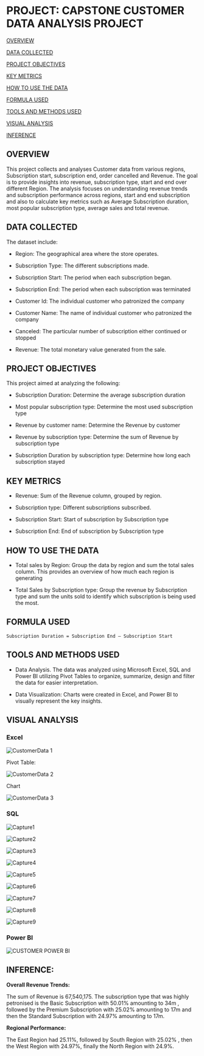 # PROJECT: CAPSTONE CUSTOMER DATA ANALYSIS PROJECT

[OVERVIEW](#overview)

[DATA COLLECTED](#data-sources)

[PROJECT OBJECTIVES](#project-objective)

[KEY METRICS](#key-metrics)

[HOW TO USE THE DATA](#how-to-use-the-data)

[FORMULA USED](#formula-used)

[TOOLS AND METHODS USED](#tools-and-methods-used)

[VISUAL ANALYSIS](#visual-analysis)

[INFERENCE](#inference)


## OVERVIEW

This project collects and analyses Customer data from various regions, Subscription start,  subscription end, order cancelled and Revenue. The goal is to provide insights into revenue, subscription type, start and end over different Region. The analysis focuses on understanding revenue trends and subscription performance across regions, start and end subscription and also to calculate key metrics such as Average Subscription duration, most popular subscription type, average sales and total revenue.

## DATA COLLECTED

The dataset include:

- Region: The geographical area where the store operates.

- Subscription Type: The different subscriptions made.

- Subscription Start: The period when each subscription began.

- Subscription End: The period when each subscription was terminated

- Customer Id: The individual customer who patronized the company

- Customer Name: The name of individual customer who patronized the company

- Canceled: The particular number of subscription either continued or stopped

- Revenue: The total monetary value generated from the sale.

## PROJECT OBJECTIVES

This project aimed at analyzing the following:

- Subscription Duration: Determine the average subscription duration

- Most popular subscription type: Determine the most used subscription type

- Revenue by customer name: Determine the Revenue by customer

- Revenue by subscription type: Determine the sum of Revenue by subscription type

- Subscription Duration by subscription type: Determine how long each subscription stayed

## KEY METRICS

- Revenue: Sum of the Revenue column, grouped by region.

- Subscription type: Different subscriptions subscribed.

- Subscription Start: Start of subscription by Subscription type

- Subscription End: End of subscription by Subscription type

## HOW TO USE THE DATA

- Total sales by Region: Group the data by region and sum the total sales column. This provides an overview of how much each region is generating

- Total Sales by Subscription type: Group the revenue by Subscription type and sum the units sold to identify which subscription is being used the most.

## FORMULA USED
```
Subscription Duration = Subscription End – Subscription Start
```

## TOOLS AND METHODS USED

- Data Analysis. The data was analyzed using Microsoft Excel, SQL and Power BI utilizing Pivot Tables to organize, summarize, design and filter the data for easier interpretation.

- Data Visualization: Charts were created in Excel, and Power BI to visually represent the key insights.

## VISUAL ANALYSIS

 ### Excel
 
![CustomerData 1](https://github.com/user-attachments/assets/95d6eea3-951c-4ffa-b8c6-c1e6d9172ae1)

Pivot Table:

![CustomerData 2](https://github.com/user-attachments/assets/45915b73-e452-48f2-b083-edd65a9c5b60)

Chart

![CustomerData 3](https://github.com/user-attachments/assets/3e121df3-e97f-49fd-bc4d-0011de038112)


### SQL

![Capture1](https://github.com/user-attachments/assets/bf265c9f-5e31-4022-8b0a-a09d8dcd2576)


![Capture2](https://github.com/user-attachments/assets/2ebd333f-5136-48d8-bc94-84af43934983)


![Capture3](https://github.com/user-attachments/assets/f9912fb5-8214-4941-b566-d10bc005ae61)


![Capture4](https://github.com/user-attachments/assets/1056b08e-efd1-4211-8d2d-9b57acaf1437)


![Capture5](https://github.com/user-attachments/assets/de6afb64-f874-49f9-a742-9678e7441427)


![Capture6](https://github.com/user-attachments/assets/95b81b61-5168-4c51-9b6f-ac1e39602f11)


![Capture7](https://github.com/user-attachments/assets/1abff863-d8ef-466a-8a31-ae2bc5e8a6f7)


![Capture8](https://github.com/user-attachments/assets/cb478d38-76b2-4867-aaef-d8c379241ef2)


![Capture9](https://github.com/user-attachments/assets/72cd74e7-992e-401e-b55b-027ec3da9d91)


### Power BI

![CUSTOMER POWER BI](https://github.com/user-attachments/assets/098ca087-528b-42f9-8688-68f4f4051f9e)


## INFERENCE:

**Overall Revenue Trends:**

The sum of Revenue is 67,540,175. The subscription type that was highly petronised is the Basic Subscription with 50.01% amounting to 34m , followed by the Premium Subscription with 25.02% amounting to 17m and then the Standard Subscription with 24.97% amounting to 17m. 


**Regional Performance:**

The East Region had 25.11%, followed by South Region with 25.02% , then the West Region with 24.97%, finally the North Region with 24.9%.

